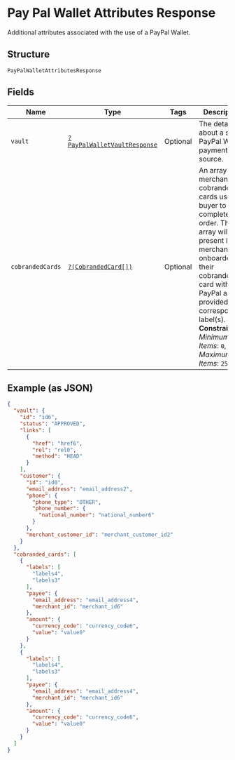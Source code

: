 
# Pay Pal Wallet Attributes Response

Additional attributes associated with the use of a PayPal Wallet.

## Structure

`PayPalWalletAttributesResponse`

## Fields

| Name | Type | Tags | Description | Getter | Setter |
|  --- | --- | --- | --- | --- | --- |
| `vault` | [`?PayPalWalletVaultResponse`](../../doc/models/pay-pal-wallet-vault-response.md) | Optional | The details about a saved PayPal Wallet payment source. | getVault(): ?PayPalWalletVaultResponse | setVault(?PayPalWalletVaultResponse vault): void |
| `cobrandedCards` | [`?(CobrandedCard[])`](../../doc/models/cobranded-card.md) | Optional | An array of merchant cobranded cards used by buyer to complete an order. This array will be present if a merchant has onboarded their cobranded card with PayPal and provided corresponding label(s).<br>**Constraints**: *Minimum Items*: `0`, *Maximum Items*: `25` | getCobrandedCards(): ?array | setCobrandedCards(?array cobrandedCards): void |

## Example (as JSON)

```json
{
  "vault": {
    "id": "id6",
    "status": "APPROVED",
    "links": [
      {
        "href": "href6",
        "rel": "rel0",
        "method": "HEAD"
      }
    ],
    "customer": {
      "id": "id0",
      "email_address": "email_address2",
      "phone": {
        "phone_type": "OTHER",
        "phone_number": {
          "national_number": "national_number6"
        }
      },
      "merchant_customer_id": "merchant_customer_id2"
    }
  },
  "cobranded_cards": [
    {
      "labels": [
        "labels4",
        "labels3"
      ],
      "payee": {
        "email_address": "email_address4",
        "merchant_id": "merchant_id6"
      },
      "amount": {
        "currency_code": "currency_code6",
        "value": "value0"
      }
    },
    {
      "labels": [
        "labels4",
        "labels3"
      ],
      "payee": {
        "email_address": "email_address4",
        "merchant_id": "merchant_id6"
      },
      "amount": {
        "currency_code": "currency_code6",
        "value": "value0"
      }
    }
  ]
}
```

